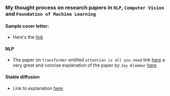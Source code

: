 ### My thought process on research papers in `NLP`, `Computer Vision` and `Foundation of Machine Learning`
#### Sample cover letter:

- Here's the [link](https://github.com/acecreamu/ai-residency)


#### NLP

- The paper on `transformer` entitled `attention is all you need` link [here](https://arxiv.org/abs/1706.03762) a very great and concise explanation of the paper by `Jay Alammar` [here](https://jalammar.github.io/illustrated-transformer/)

#### Stable diffusion

- Link to explanation [here](https://jalammar.github.io/illustrated-stable-diffusion/)

